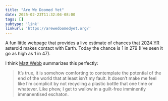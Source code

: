 ```yaml
---
title: "Are We Doomed Yet"
date: 2025-02-23T11:32:04-08:00
tags: []
subtype: 'link' 
linkurl: 'https://arewedoomedyet.org/'
---
```


A fun little webpage that provides a live estimate of chances that [2024 YR](https://en.wikipedia.org/wiki/2024_YR4) asteroid makes contact with Earth. Today the chance is 1 in 279 (I've seen it go as high as 1 in 47).

I think [Matt Webb](https://interconnected.org/home/2025/02/14/asteroid) summarizes this perfectly:

> It’s true, it is somehow comforting to contemplate the potential of the end of the world that at least isn’t my fault. It doesn’t make me feel like I’m complicit by not recycling a plastic bottle that one time or whatever. Like phew, I get to wallow in a guilt-free imminently immanentised eschaton.
